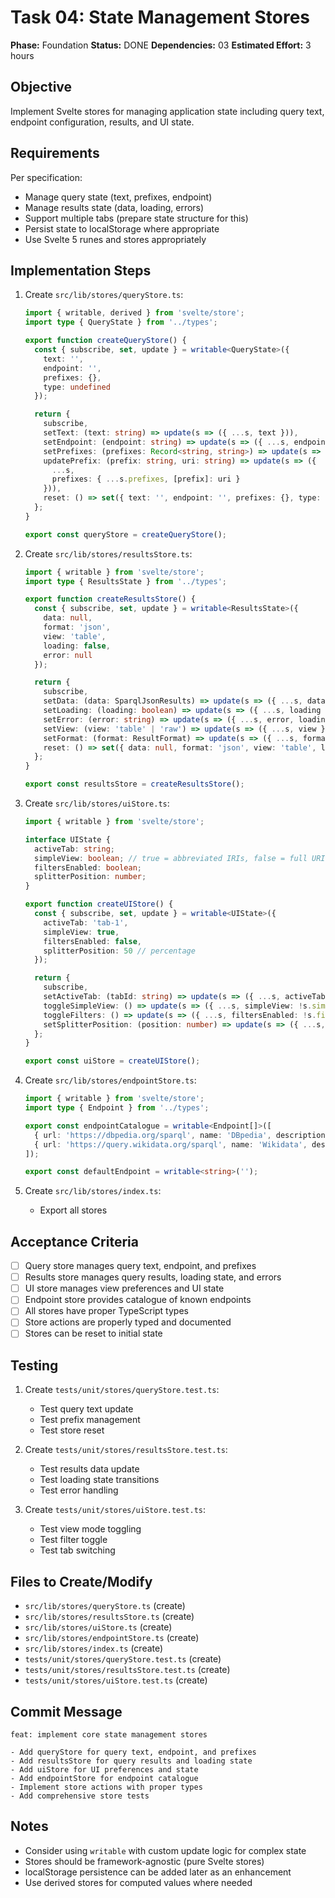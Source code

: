 # Task 04: State Management Stores

**Phase:** Foundation
**Status:** DONE
**Dependencies:** 03
**Estimated Effort:** 3 hours

## Objective

Implement Svelte stores for managing application state including query text, endpoint configuration, results, and UI state.

## Requirements

Per specification:
- Manage query state (text, prefixes, endpoint)
- Manage results state (data, loading, errors)
- Support multiple tabs (prepare state structure for this)
- Persist state to localStorage where appropriate
- Use Svelte 5 runes and stores appropriately

## Implementation Steps

1. Create `src/lib/stores/queryStore.ts`:
   ```typescript
   import { writable, derived } from 'svelte/store';
   import type { QueryState } from '../types';

   export function createQueryStore() {
     const { subscribe, set, update } = writable<QueryState>({
       text: '',
       endpoint: '',
       prefixes: {},
       type: undefined
     });

     return {
       subscribe,
       setText: (text: string) => update(s => ({ ...s, text })),
       setEndpoint: (endpoint: string) => update(s => ({ ...s, endpoint })),
       setPrefixes: (prefixes: Record<string, string>) => update(s => ({ ...s, prefixes })),
       updatePrefix: (prefix: string, uri: string) => update(s => ({
         ...s,
         prefixes: { ...s.prefixes, [prefix]: uri }
       })),
       reset: () => set({ text: '', endpoint: '', prefixes: {}, type: undefined })
     };
   }

   export const queryStore = createQueryStore();
   ```

2. Create `src/lib/stores/resultsStore.ts`:
   ```typescript
   import { writable } from 'svelte/store';
   import type { ResultsState } from '../types';

   export function createResultsStore() {
     const { subscribe, set, update } = writable<ResultsState>({
       data: null,
       format: 'json',
       view: 'table',
       loading: false,
       error: null
     });

     return {
       subscribe,
       setData: (data: SparqlJsonResults) => update(s => ({ ...s, data, loading: false, error: null })),
       setLoading: (loading: boolean) => update(s => ({ ...s, loading })),
       setError: (error: string) => update(s => ({ ...s, error, loading: false })),
       setView: (view: 'table' | 'raw') => update(s => ({ ...s, view })),
       setFormat: (format: ResultFormat) => update(s => ({ ...s, format })),
       reset: () => set({ data: null, format: 'json', view: 'table', loading: false, error: null })
     };
   }

   export const resultsStore = createResultsStore();
   ```

3. Create `src/lib/stores/uiStore.ts`:
   ```typescript
   import { writable } from 'svelte/store';

   interface UIState {
     activeTab: string;
     simpleView: boolean; // true = abbreviated IRIs, false = full URIs
     filtersEnabled: boolean;
     splitterPosition: number;
   }

   export function createUIStore() {
     const { subscribe, set, update } = writable<UIState>({
       activeTab: 'tab-1',
       simpleView: true,
       filtersEnabled: false,
       splitterPosition: 50 // percentage
     });

     return {
       subscribe,
       setActiveTab: (tabId: string) => update(s => ({ ...s, activeTab: tabId })),
       toggleSimpleView: () => update(s => ({ ...s, simpleView: !s.simpleView })),
       toggleFilters: () => update(s => ({ ...s, filtersEnabled: !s.filtersEnabled })),
       setSplitterPosition: (position: number) => update(s => ({ ...s, splitterPosition: position }))
     };
   }

   export const uiStore = createUIStore();
   ```

4. Create `src/lib/stores/endpointStore.ts`:
   ```typescript
   import { writable } from 'svelte/store';
   import type { Endpoint } from '../types';

   export const endpointCatalogue = writable<Endpoint[]>([
     { url: 'https://dbpedia.org/sparql', name: 'DBpedia', description: 'DBpedia SPARQL endpoint' },
     { url: 'https://query.wikidata.org/sparql', name: 'Wikidata', description: 'Wikidata Query Service' }
   ]);

   export const defaultEndpoint = writable<string>('');
   ```

5. Create `src/lib/stores/index.ts`:
   - Export all stores

## Acceptance Criteria

- [ ] Query store manages query text, endpoint, and prefixes
- [ ] Results store manages query results, loading state, and errors
- [ ] UI store manages view preferences and UI state
- [ ] Endpoint store provides catalogue of known endpoints
- [ ] All stores have proper TypeScript types
- [ ] Store actions are properly typed and documented
- [ ] Stores can be reset to initial state

## Testing

1. Create `tests/unit/stores/queryStore.test.ts`:
   - Test query text update
   - Test prefix management
   - Test store reset

2. Create `tests/unit/stores/resultsStore.test.ts`:
   - Test results data update
   - Test loading state transitions
   - Test error handling

3. Create `tests/unit/stores/uiStore.test.ts`:
   - Test view mode toggling
   - Test filter toggle
   - Test tab switching

## Files to Create/Modify

- `src/lib/stores/queryStore.ts` (create)
- `src/lib/stores/resultsStore.ts` (create)
- `src/lib/stores/uiStore.ts` (create)
- `src/lib/stores/endpointStore.ts` (create)
- `src/lib/stores/index.ts` (create)
- `tests/unit/stores/queryStore.test.ts` (create)
- `tests/unit/stores/resultsStore.test.ts` (create)
- `tests/unit/stores/uiStore.test.ts` (create)

## Commit Message

```
feat: implement core state management stores

- Add queryStore for query text, endpoint, and prefixes
- Add resultsStore for query results and loading state
- Add uiStore for UI preferences and state
- Add endpointStore for endpoint catalogue
- Implement store actions with proper types
- Add comprehensive store tests
```

## Notes

- Consider using `writable` with custom update logic for complex state
- Stores should be framework-agnostic (pure Svelte stores)
- localStorage persistence can be added later as an enhancement
- Use derived stores for computed values where needed
